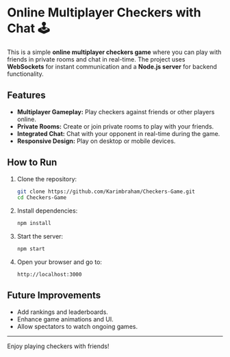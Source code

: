 # Online Multiplayer Checkers with Chat 🕹️

This is a simple **online multiplayer checkers game** where you can play with friends in private rooms and chat in real-time. The project uses **WebSockets** for instant communication and a **Node.js server** for backend functionality.

## Features 

- **Multiplayer Gameplay:** Play checkers against friends or other players online.
- **Private Rooms:** Create or join private rooms to play with your friends.
- **Integrated Chat:** Chat with your opponent in real-time during the game.
- **Responsive Design:** Play on desktop or mobile devices.

## How to Run 

1. Clone the repository:
   ```bash
   git clone https://github.com/Karimbraham/Checkers-Game.git
   cd Checkers-Game
   ```

2. Install dependencies:
   ```bash
   npm install
   ```

3. Start the server:
   ```bash
   npm start
   ```

4. Open your browser and go to:
   ```
   http://localhost:3000
   ```

## Future Improvements 

- Add rankings and leaderboards.
- Enhance game animations and UI.
- Allow spectators to watch ongoing games.

---

Enjoy playing checkers with friends!  
